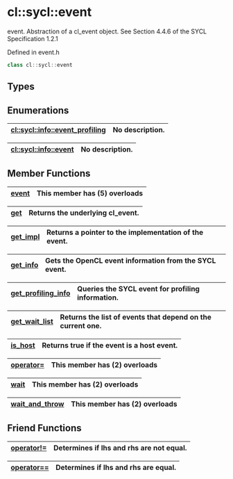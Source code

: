 # cl::sycl::event

event. Abstraction of a cl_event object. See Section 4.4.6 of the SYCL Specification 1.2.1 

Defined in event.h

```cpp
class cl::sycl::event
```

## Types

## Enumerations

| [cl::sycl::info::event_profiling](./enums/event_profiling/README.md) | No description. |
| :--- | :--- |

| [cl::sycl::info::event](./enums/event/README.md) | No description. |
| :--- | :--- |

## Member Functions

| [event](./functions/event/README.md) | This member has (5) overloads |
| :--- | :--- |

| [get](./functions/get/README.md) | Returns the underlying cl_event.  |
| :--- | :--- |

| [get_impl](./functions/get_impl/README.md) | Returns a pointer to the implementation of the event.  |
| :--- | :--- |

| [get_info](./functions/get_info/README.md) | Gets the OpenCL event information from the SYCL event.  |
| :--- | :--- |

| [get_profiling_info](./functions/get_profiling_info/README.md) | Queries the SYCL event for profiling information.  |
| :--- | :--- |

| [get_wait_list](./functions/get_wait_list/README.md) | Returns the list of events that depend on the current one.  |
| :--- | :--- |

| [is_host](./functions/is_host/README.md) | Returns true if the event is a host event.  |
| :--- | :--- |

| [operator=](./functions/operator=/README.md) | This member has (2) overloads |
| :--- | :--- |

| [wait](./functions/wait/README.md) | This member has (2) overloads |
| :--- | :--- |

| [wait_and_throw](./functions/wait_and_throw/README.md) | This member has (2) overloads |
| :--- | :--- |


## Friend Functions

| [operator!=](./functions/operator!=/README.md) | Determines if lhs and rhs are not equal.  |
| :--- | :--- |

| [operator==](./functions/operator==/README.md) | Determines if lhs and rhs are equal.  |
| :--- | :--- |

